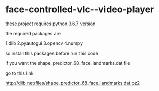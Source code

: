 # face-controlled-vlc--video-player

these project requires python 3.6.7 version

the required packages are 

1.dlib
2.pyautogui
3.opencv
4.numpy

so install this packages before run this code 




if you want the shape_predictor_68_face_landmarks.dat file 

go to this link 



http://dlib.net/files/shape_predictor_68_face_landmarks.dat.bz2
